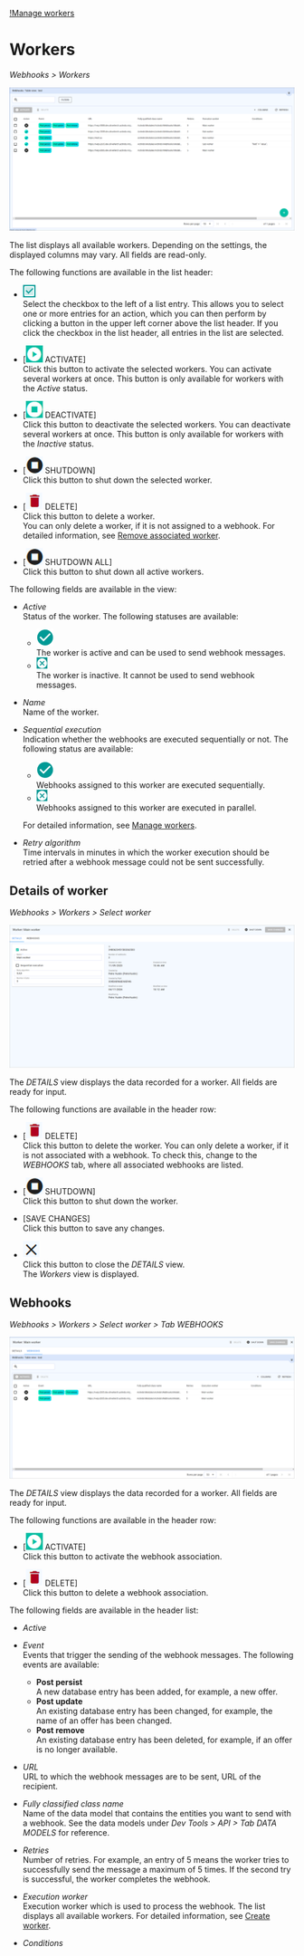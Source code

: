 [!Manage workers](../Integration/01_ManageWorkers.md)

# Workers

*Webhooks > Workers*

![Workers](../../Assets/Screenshots/Webhooks/Webhooks/Webhooks.png "[workers]")

The list displays all available workers. Depending on the settings, the displayed columns may vary. All fields are read-only.

The following functions are available in the list header:

- ![Select](../../Assets/Icons/Checkbox03.png "[Select]")  
   Select the checkbox to the left of a list entry. This allows you to select one or more entries for an action, which you can then perform by clicking a button in the upper left corner above the list header.
    If you click the checkbox in the list header, all entries in the list are selected. 

- [![Activate](../../Assets/Icons/PlayCircle.png "[Activate]") ACTIVATE]   
    Click this button to activate the selected workers. You can activate several workers at once. <!---stimmt das?--> This button is only available for workers with the *Active* status.

- [![Deactivate](../../Assets/Icons/StopCircle02.png "[Deactivate]") DEACTIVATE]    
    Click this button to deactivate the selected workers. You can deactivate several workers at once. <!---stimmt das?--> This button is only available for workers with the *Inactive* status.

- [![Shutdown](../../Assets/Icons/StopCircle.png "[Shutdown]") SHUTDOWN]   
    Click this button to shut down the selected worker. <!--- You can shut down several workers at once?-->

- [![Delete](../../Assets/Icons/Trash10.png "[Delete]") DELETE]    
    Click this button to delete a worker. <!---You can delete several webhooks at once?-->   
    You can only delete a worker, if it is not assigned to a webhook. For detailed information, see [Remove associated worker](../Integration/02_ManageWebhooks.md#remove-associated-worker).

- [![Shutdown all](../../Assets/Icons/StopCircle.png "[Shutdown all]") SHUTDOWN ALL]   
    Click this button to shut down all active workers.

The following fields are available in the view:

- *Active*   
    Status of the worker. The following statuses are available:

    - ![Active](../../Assets/Icons/Check02.png "[Active]")    
        The worker is active and can be used to send webhook messages.
    - ![Inactive](../../Assets/Icons/Cross08.png "[Inactive]")   
        The worker is inactive. It cannot be used to send webhook messages.

- *Name*   
    Name of the worker.

- *Sequential execution*   
    Indication whether the webhooks are executed sequentially or not. The following status are available:
    - ![Sequential](../../Assets/Icons/Check02.png "[Sequential]")   
        Webhooks assigned to this worker are executed sequentially.
    - ![Parallel](../../Assets/Icons/Cross08.png "[Parallel]")  
        Webhooks assigned to this worker are executed in parallel.  

    For detailed information, see [Manage workers](../Integration/01_ManageWorkers.md).

- *Retry algorithm*   
    Time intervals in minutes in which the worker execution should be retried after a webhook message could not be sent successfully. 


## Details of worker

*Webhooks > Workers > Select worker*

![DETAILS](../../Assets/Screenshots/Webhooks/Workers/DetailsWorker.png "[DETAILS]")

The *DETAILS* view displays the data recorded for a worker.  All fields are ready for input.

The following functions are available in the header row:   

- [![Delete](../../Assets/Icons/Trash10.png "[Delete]") DELETE]   
    Click this button to delete the worker. 
    You can only delete a worker, if it is not associated with a webhook. To check this, change to the *WEBHOOKS* tab, where all associated webhooks are listed.

- [![Shutdown](../../Assets/Icons/StopCircle.png "[Shutdown all]") SHUTDOWN]   
    Click this button to shut down the worker.

- [SAVE CHANGES]    
    Click this button to save any changes.

- ![Close](../../Assets/Icons/Close02.png "[Close]")    
    Click this button to close the *DETAILS* view.  
    The *Workers* view is displayed.

## Webhooks

*Webhooks > Workers > Select worker > Tab WEBHOOKS*

![WEBHOOKS](../../Assets/Screenshots/Webhooks/Workers/WebhooksTab.png "[WEBHOOKS]")

The *DETAILS* view displays the data recorded for a worker.  All fields are ready for input.

The following functions are available in the header row:   

- [![Activate](../../Assets/Icons/PlayCircle.png "[Activate]") ACTIVATE]   
    Click this button to activate the webhook association.   

- [![Delete](../../Assets/Icons/Trash10.png "[Delete]") DELETE]    
    Click this button to delete a webhook association. <!---die Zuordnung oder den ganzen Webhook?-->   
    
The following fields are available in the header list: 

- *Active*   

- *Event*    
    Events that trigger the sending of the webhook messages. The following events are available:

    - **Post persist**   
        A new database entry has been added, for example, a new offer.      
    - **Post update**   
        An existing database entry has been changed, for example, the name of an offer has been changed.   
    - **Post remove**   
        An existing database entry has been deleted, for example, if an offer is no longer available.

- *URL*    
    URL to which the webhook messages are to be sent, URL of the recipient.

- *Fully classified class name*   
    Name of the data model that contains the entities you want to send with a webhook. See the data models under *Dev Tools > API > Tab DATA MODELS* for reference.  

- *Retries*   
    Number of retries. For example, an entry of 5 means the worker tries to successfully send the message a maximum of 5 times. If the second try is successful, the worker completes the webhook.

- *Execution worker*    
    Execution worker which is used to process the webhook. The list displays all available workers. For detailed information, see [Create worker](../Integration/01_ManageWorkers.md#create-worker).

- *Conditions*
<!--Prüfen wenn Sandbox da ist-->


